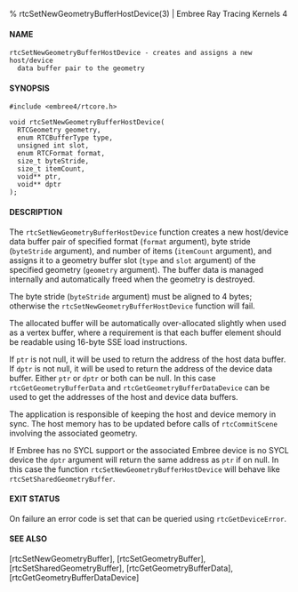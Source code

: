 % rtcSetNewGeometryBufferHostDevice(3) | Embree Ray Tracing Kernels 4

#### NAME

    rtcSetNewGeometryBufferHostDevice - creates and assigns a new host/device
      data buffer pair to the geometry

#### SYNOPSIS

    #include <embree4/rtcore.h>

    void rtcSetNewGeometryBufferHostDevice(
      RTCGeometry geometry,
      enum RTCBufferType type,
      unsigned int slot,
      enum RTCFormat format,
      size_t byteStride,
      size_t itemCount,
      void** ptr,
      void** dptr
    );

#### DESCRIPTION

The `rtcSetNewGeometryBufferHostDevice` function creates a new host/device data buffer pair of
specified format (`format` argument), byte stride (`byteStride`
argument), and number of items (`itemCount` argument), and assigns it
to a geometry buffer slot (`type` and `slot` argument) of the
specified geometry (`geometry` argument). The buffer data is managed
internally and automatically freed when the geometry is destroyed.

The byte stride (`byteStride` argument) must be aligned to 4 bytes;
otherwise the `rtcSetNewGeometryBufferHostDevice` function will fail.

The allocated buffer will be automatically over-allocated slightly
when used as a vertex buffer, where a requirement is that each buffer
element should be readable using 16-byte SSE load instructions.

If `ptr` is not null, it will be used to return the address of the
host data buffer. If `dptr` is not null, it will be used to return
the address of the device data buffer. Either `ptr` or `dptr` or both
can be null. In this case `rtcGetGeometryBufferData` and
`rtcGetGeometryBufferDataDevice` can be used to get the addresses of the
host and device data buffers.

The application is responsible of keeping the host and device memory
in sync. The host memory has to be updated before calls of
`rtcCommitScene` involving the associated geometry.

If Embree has no SYCL support or the associated Embree device is no
SYCL device the `dptr` argument will return the same address as `ptr` if on null.
In this case the function `rtcSetNewGeometryBufferHostDevice` will behave like
`rtcSetSharedGeometryBuffer`.

#### EXIT STATUS

On failure an error code is set that can be queried using
`rtcGetDeviceError`.

#### SEE ALSO
[rtcSetNewGeometryBuffer], [rtcSetGeometryBuffer], [rtcSetSharedGeometryBuffer],
[rtcGetGeometryBufferData], [rtcGetGeometryBufferDataDevice]
